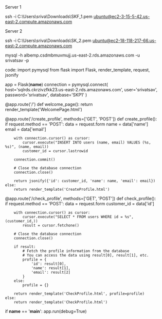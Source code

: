 Server 1

ssh -i C:\Users\sriva\Downloads\SKF_1.pem ubuntu@ec2-3-15-5-42.us-east-2.compute.amazonaws.com

Server 2

ssh -i C:\Users\sriva\Downloads\SK_2.pem ubuntu@ec2-18-118-217-66.us-east-2.compute.amazonaws.com

mysql -h albemp.csdmbmuvmujj.us-east-2.rds.amazonaws.com  -u srivatsav -p


code:
import pymysql
from flask import Flask, render_template, request, jsonify

app = Flask(__name__)
connection = pymysql.connect(
    host='sqlrds.ckrzivzfkk23.us-east-2.rds.amazonaws.com',
    user='srivatsav',
    password='srivatsav',
    database='SKP1'
)

@app.route('/')
def welcome_page():
    return render_template('WelcomePage.html')

@app.route('/create_profile', methods=['GET', 'POST'])
def create_profile():
    if request.method == 'POST':
        data = request.form
        name = data['name']
        email = data['email']

        with connection.cursor() as cursor:
            cursor.execute("INSERT INTO users (name, email) VALUES (%s, %s)", (name, email))
            customer_id = cursor.lastrowid

        connection.commit()
        
        # Close the database connection
        connection.close()

        return jsonify({'id': customer_id, 'name': name, 'email': email})
    else:
        return render_template('CreateProfile.html')

@app.route('/check_profile', methods=['GET', 'POST'])
def check_profile():
    if request.method == 'POST':
        data = request.form
        customer_id = data['id']

        with connection.cursor() as cursor:
            cursor.execute("SELECT * FROM users WHERE id = %s", (customer_id,))
            result = cursor.fetchone()

        # Close the database connection
        connection.close()

        if result:
            # Fetch the profile information from the database
            # You can access the data using result[0], result[1], etc.
            profile = {
                'id': result[0],
                'name': result[1],
                'email': result[2]
            }
        else:
            profile = {}

        return render_template('CheckProfile.html', profile=profile)
    else:
        return render_template('CheckProfile.html')

if __name__ == '__main__':
    app.run(debug=True)
